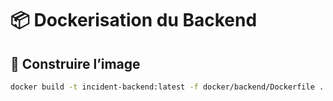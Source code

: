 # 📦 Dockerisation du Backend

## 🚀 Construire l’image

```bash
docker build -t incident-backend:latest -f docker/backend/Dockerfile .
```
